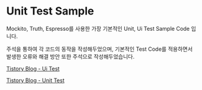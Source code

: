 # Unit Test Sample

Mockito, Truth, Espresso를 사용한 가장 기본적인 Unit, Ui Test Sample Code 입니다.

주석을 통하여 각 코드의 동작을 작성해두었으며,
기본적인 Test Code를 적용하면서 발생한 오류와 해결 방안 또한 주석으로 작성해두었습니다.

[Tistory Blog - Ui Test](https://heegs.tistory.com/71?category=919659, "Espresso Ui Test Example")


[Tistory Blog - Unit Test](https://heegs.tistory.com/73?category=919659, "Mockito Unit Test Example")
